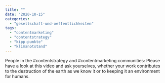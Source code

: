 ```yaml
---
title: ""
date: "2020-10-15"
categories: 
  - "gesellschaft-und-oeffentlichkeiten"
tags: 
  - "contentmarketing"
  - "contentstrategy"
  - "kipp-punkte"
  - "klimanotstand"
---
```


People in the #contentstrategy and #contentmarketing communities: Please have a look at this video and ask yourselves, whether your work contributes to the destruction of the earth as we know it or to keeping it an environment for humans.
